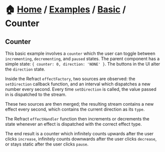 # 🏠 [Home](../../../) / [Examples](../../) / [Basic](../) / Counter

## Counter

This basic example involves a `counter` which the user can toggle between `incrementing`, `decrementing`, and `paused` states. The parent component has a simple state: `{ counter: 0, direction: 'NONE' }`. The buttons in the UI alter the `direction` state.

Inside the Refract `effectFactory`, two sources are observed: the `setDirection` callback function, and an interval which dispatches a new number every second. Every time `setDirection` is called, the value passed in is dispatched to the stream.

These two sources are then merged; the resulting stream contains a new effect every second, which contains the current direction as its `type`.

The Refract `effectHandler` function then increments or decrements the state whenever an effect is dispatched with the correct effect type.

The end result is a counter which infinitely counts upwards after the user clicks `increase`, infinitely counts downwards after the user clicks `decrease`, or stays static after the user clicks `pause`.
